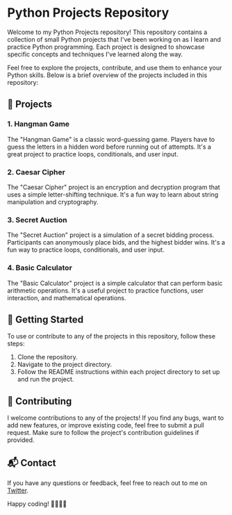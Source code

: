 # Python Projects Repository

Welcome to my Python Projects repository! This repository contains a collection of small Python projects that I've been working on as I learn and practice Python programming. Each project is designed to showcase specific concepts and techniques I've learned along the way.

Feel free to explore the projects, contribute, and use them to enhance your Python skills. Below is a brief overview of the projects included in this repository:

## 📂 Projects

### 1. Hangman Game

The "Hangman Game" is a classic word-guessing game. Players have to guess the letters in a hidden word before running out of attempts. It's a great project to practice loops, conditionals, and user input.

### 2. Caesar Cipher

The "Caesar Cipher" project is an encryption and decryption program that uses a simple letter-shifting technique. It's a fun way to learn about string manipulation and cryptography.

### 3. Secret Auction

The "Secret Auction" project is a simulation of a secret bidding process. Participants can anonymously place bids, and the highest bidder wins. It's a fun way to practice loops, conditionals, and user input.

### 4. Basic Calculator

The "Basic Calculator" project is a simple calculator that can perform basic arithmetic operations. It's a useful project to practice functions, user interaction, and mathematical operations.

<!-- Add more project descriptions as you create new projects -->

## 🚀 Getting Started

To use or contribute to any of the projects in this repository, follow these steps:

1. Clone the repository.
2. Navigate to the project directory.
3. Follow the README instructions within each project directory to set up and run the project.

## 🤝 Contributing

I welcome contributions to any of the projects! If you find any bugs, want to add new features, or improve existing code, feel free to submit a pull request. Make sure to follow the project's contribution guidelines if provided.

## 📬 Contact

If you have any questions or feedback, feel free to reach out to me on [Twitter](https://twitter.com/AkashDev2310).

Happy coding! 👩‍💻👨‍💻
